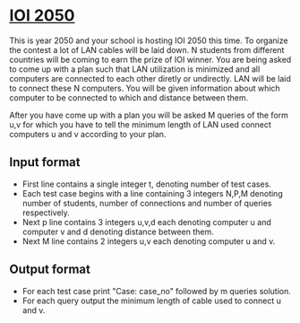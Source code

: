 # [IOI 2050][link]

This is year 2050 and your school is hosting IOI 2050 this time. To organize the contest a lot of LAN cables will be laid down. N students from different countries will be coming to earn the prize of IOI winner. You are being asked to come up with a plan such that LAN utilization is minimized and all computers are connected to each other diretly or undirectly. LAN will be laid to connect these N computers. You will be given information about which computer to be connected to which and distance between them.

After you have come up with a plan you will be asked M queries of the form u,v for which you have to tell the minimum length of LAN used connect computers u and v according to your plan.

## Input format

- First line contains a single integer t, denoting number of test cases.
- Each test case begins with a line containing 3 integers N,P,M denoting number of students, number of connections and number of queries respectively.
- Next p line contains 3 integers u,v,d each denoting computer u and computer v and d denoting distance between them.
- Next M line contains 2 integers u,v each denoting computer u and v.

## Output format

- For each test case print "Case: case_no" followed by m queries solution.
- For each query output the minimum length of cable used to connect u and v.

[link]: https://www.hackerearth.com/practice/algorithms/graphs/minimum-spanning-tree/practice-problems/algorithm/ioi-2050-2/
